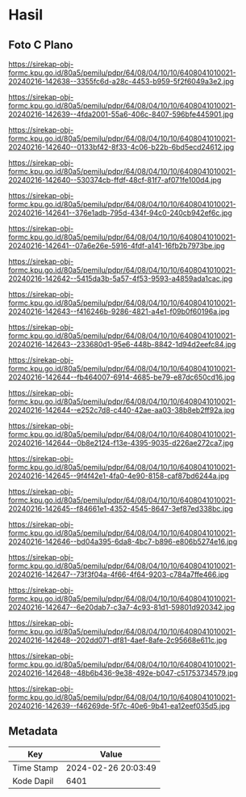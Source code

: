 # Hasil

## Foto C Plano

https://sirekap-obj-formc.kpu.go.id/80a5/pemilu/pdpr/64/08/04/10/10/6408041010021-20240216-142638--3355fc6d-a28c-4453-b959-5f2f6049a3e2.jpg

https://sirekap-obj-formc.kpu.go.id/80a5/pemilu/pdpr/64/08/04/10/10/6408041010021-20240216-142639--4fda2001-55a6-406c-8407-596bfe445901.jpg

https://sirekap-obj-formc.kpu.go.id/80a5/pemilu/pdpr/64/08/04/10/10/6408041010021-20240216-142640--0133bf42-8f33-4c06-b22b-6bd5ecd24612.jpg

https://sirekap-obj-formc.kpu.go.id/80a5/pemilu/pdpr/64/08/04/10/10/6408041010021-20240216-142640--530374cb-ffdf-48cf-81f7-af071fe100d4.jpg

https://sirekap-obj-formc.kpu.go.id/80a5/pemilu/pdpr/64/08/04/10/10/6408041010021-20240216-142641--376e1adb-795d-434f-94c0-240cb942ef6c.jpg

https://sirekap-obj-formc.kpu.go.id/80a5/pemilu/pdpr/64/08/04/10/10/6408041010021-20240216-142641--07a6e26e-5916-4fdf-a141-16fb2b7973be.jpg

https://sirekap-obj-formc.kpu.go.id/80a5/pemilu/pdpr/64/08/04/10/10/6408041010021-20240216-142642--5415da3b-5a57-4f53-9593-a4859ada1cac.jpg

https://sirekap-obj-formc.kpu.go.id/80a5/pemilu/pdpr/64/08/04/10/10/6408041010021-20240216-142643--f416246b-9286-4821-a4e1-f09b0f60196a.jpg

https://sirekap-obj-formc.kpu.go.id/80a5/pemilu/pdpr/64/08/04/10/10/6408041010021-20240216-142643--233680d1-95e6-448b-8842-1d94d2eefc84.jpg

https://sirekap-obj-formc.kpu.go.id/80a5/pemilu/pdpr/64/08/04/10/10/6408041010021-20240216-142644--fb464007-6914-4685-be79-e87dc650cd16.jpg

https://sirekap-obj-formc.kpu.go.id/80a5/pemilu/pdpr/64/08/04/10/10/6408041010021-20240216-142644--e252c7d8-c440-42ae-aa03-38b8eb2ff92a.jpg

https://sirekap-obj-formc.kpu.go.id/80a5/pemilu/pdpr/64/08/04/10/10/6408041010021-20240216-142644--0b8e2124-f13e-4395-9035-d226ae272ca7.jpg

https://sirekap-obj-formc.kpu.go.id/80a5/pemilu/pdpr/64/08/04/10/10/6408041010021-20240216-142645--9f4f42e1-4fa0-4e90-8158-caf87bd6244a.jpg

https://sirekap-obj-formc.kpu.go.id/80a5/pemilu/pdpr/64/08/04/10/10/6408041010021-20240216-142645--f84661e1-4352-4545-8647-3ef87ed338bc.jpg

https://sirekap-obj-formc.kpu.go.id/80a5/pemilu/pdpr/64/08/04/10/10/6408041010021-20240216-142646--bd04a395-6da8-4bc7-b896-e806b5274e16.jpg

https://sirekap-obj-formc.kpu.go.id/80a5/pemilu/pdpr/64/08/04/10/10/6408041010021-20240216-142647--73f3f04a-4f66-4f64-9203-c784a7ffe466.jpg

https://sirekap-obj-formc.kpu.go.id/80a5/pemilu/pdpr/64/08/04/10/10/6408041010021-20240216-142647--6e20dab7-c3a7-4c93-81d1-59801d920342.jpg

https://sirekap-obj-formc.kpu.go.id/80a5/pemilu/pdpr/64/08/04/10/10/6408041010021-20240216-142648--202dd071-df81-4aef-8afe-2c95668e611c.jpg

https://sirekap-obj-formc.kpu.go.id/80a5/pemilu/pdpr/64/08/04/10/10/6408041010021-20240216-142648--48b6b436-9e38-492e-b047-c51753734579.jpg

https://sirekap-obj-formc.kpu.go.id/80a5/pemilu/pdpr/64/08/04/10/10/6408041010021-20240216-142639--f46269de-5f7c-40e6-9b41-ea12eef035d5.jpg


## Metadata

| Key        | Value               |
| ---------- | ------------------- |
| Time Stamp | 2024-02-26 20:03:49 |
| Kode Dapil | 6401                |



